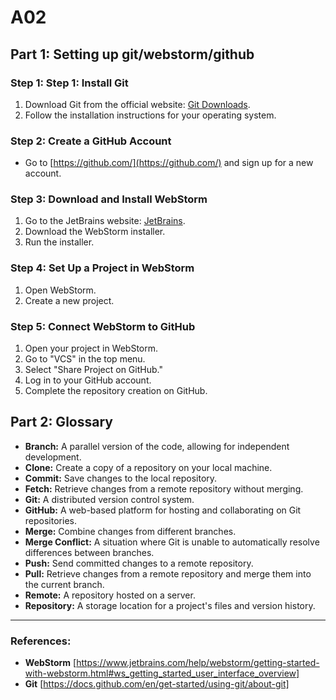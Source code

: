 # A02

## Part 1: Setting up git/webstorm/github

### Step 1: Step 1: Install Git

1. Download Git from the official website: [Git Downloads](https://git-scm.com/downloads).
2. Follow the installation instructions for your operating system.

### Step 2: Create a GitHub Account

- Go to [https://github.com/](https://github.com/) and sign up for a new account.

### Step 3: Download and Install WebStorm

1. Go to the JetBrains website: [JetBrains]([https://www.jetbrains.com/](https://www.jetbrains.com/webstorm/)).
2. Download the WebStorm installer.
3. Run the installer.

### Step 4: Set Up a Project in WebStorm

1. Open WebStorm.
2. Create a new project.

### Step 5: Connect WebStorm to GitHub

1. Open your project in WebStorm.
2. Go to "VCS" in the top menu.
3. Select "Share Project on GitHub."
4. Log in to your GitHub account.
5. Complete the repository creation on GitHub.

## Part 2: Glossary

- **Branch:** A parallel version of the code, allowing for independent development.
- **Clone:** Create a copy of a repository on your local machine.
- **Commit:** Save changes to the local repository.
- **Fetch:** Retrieve changes from a remote repository without merging.
- **Git:** A distributed version control system.
- **GitHub:** A web-based platform for hosting and collaborating on Git repositories.
- **Merge:** Combine changes from different branches.
- **Merge Conflict:** A situation where Git is unable to automatically resolve differences between branches.
- **Push:** Send committed changes to a remote repository.
- **Pull:** Retrieve changes from a remote repository and merge them into the current branch.
- **Remote:** A repository hosted on a server.
- **Repository:** A storage location for a project's files and version history.

---

### References:

- **WebStorm** [https://www.jetbrains.com/help/webstorm/getting-started-with-webstorm.html#ws_getting_started_user_interface_overview]
- **Git** [https://docs.github.com/en/get-started/using-git/about-git]
